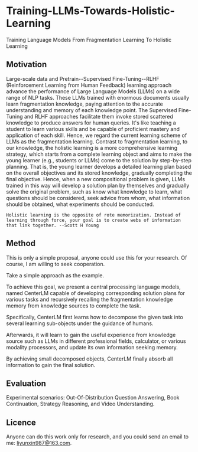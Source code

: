 # Training-LLMs-Towards-Holistic-Learning
Training Language Models From Fragmentation Learning To Holistic Learning

## Motivation
Large-scale data and Pretrain--Supervised Fine-Tuning--RLHF (Reinforcement Learning from Human Feedback) learning approach advance the performance of Large Language Models (LLMs) on a wide range of NLP tasks. These LLMs trained with enormous documents usually learn fragmentation knowledge, paying attention to the accurate understanding and memory of each knowledge point. The Supervised Fine-Tuning and RLHF approaches facilitate them invoke stored scattered knowledge to produce answers for human queries. It's like teaching a student to learn various skills and be capable of proficient mastery and application of each skill. Hence, we regard the current learning scheme of LLMs as the fragmentation learning. Contrast to fragmentation learning, to our knowledge, the holistic learning is a more comprehensive learning strategy, which starts from a complete learning object and aims to make the young learner (e.g., students or LLMs) come to the solution by step-by-step planning. That is, the young learner develops a detailed learning plan based on the overall objectives and its stored knowledge, gradually completing the final objective. Hence, when a new compositional problem is given, LLMs trained in this way will develop a solution plan by themselves and gradually solve the original problem, such as know what knowledge to learn, what questions should be considered, seek advice from whom, what information should be obtained, what experiments should be conducted.

```
Holistic learning is the opposite of rote memorization. Instead of learning through force, your goal is to create webs of information that link together. --Scott H Young
```

## Method

This is only a simple proposal, anyone could use this for your research. Of course, I am willing to seek cooperation.

Take a simple approach as the example.

To achieve this goal, we present a central processing language models, named CenterLM capable of developing corresponding solution plans for various tasks and recursively recalling the fragmentation knowledge memory from knowledge sources to complete the task. 

Specifically, CenterLM first learns how to decompose the given task into several learning sub-objects under the guidance of humans. 

Afterwards, it will learn to gain the useful experience from knowledge source such as LLMs in different professional fields, calculator, or various modality processors, and update its own information seeking memory. 

By  achieving small decomposed objects, CenterLM finally absorb all information to gain the final solution. 


## Evaluation

Experimental scenarios: Out-Of-Distribution Question Answering, Book Continuation, Strategy Reasoning, and Video Understanding.

## Licence

Anyone can do this work only for research, and you could send an email to me: liyunxin987@163.com. 
